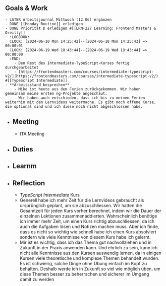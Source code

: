 ## Goals & Work
	- LATER Arbeitsjournal Mittwoch (12.06) ergänzen
	- DONE [[Monday Routine]] erledigen
	- DONE Priorität D erledigen #[[LRN-227 Learning: Frontend Masters & Oreilly]]
	  :LOGBOOK:
	  CLOCK: [2024-06-10 Mon 14:25:42]--[2024-06-10 Mon 14:25:43] =>  00:00:01
	  CLOCK: [2024-06-19 Wed 18:43:44]--[2024-06-19 Wed 18:43:44] =>  00:00:00
	  :END:
		- Den Rest des Intermediate-TypeScript-Kurses fertig durchgearbeitet
		- [https://frontendmasters.com/courses/intermediate-typescript-v2/](https://frontendmasters.com/courses/intermediate-typescript-v2/) #[[TypeScript Intermediate]]
	- **Arbeitsstand besprechen**
		- Mike ist heute aus den Ferien zurückgekommen. Wir haben gemeinsam meine ersten ng-Projekte angeschaut.
		- Wir haben auch entschieden, dass ich bis zu meinen Ferien weiterhin mit den Lernvideos weitermache. Es gibt noch offene Kurse, die optional sind und ich diese noch nicht abgeschlossen habe.
- ## Meeting
	- ITA Meeting
- ## Duties
- ## Learnm
- ## Reflection
	- *TypeScript Intermediate* Kurs
	- Generell habe ich mehr Zeit für die Lernvideos gebraucht als ursprünglich geplant, um sie abzuschliessen. Wir hatten die Gesamtzeit für jeden Kurs vorher berechnet, indem wir die Dauer der einzelnen Lektionen zusammenaddierten. Wahrscheinlich benötige ich immer mehr Zeit, um einen Kurs richtig abzuschliessen, da ich auch die Aufgaben lösen und Notizen machen muss. Aber ich finde, dass es nicht so wichtig wie schnell habe ich einen Kurs absolviert sondern wie viele Kenntnisse von diesem Kurs habe ich gelernt.
	- Mir ist es wichtig, dass ich das Thema gut nachvollziehen und in Zukunft in der Praxis anwenden kann. Und ehrlich zu sein, kann ich nicht alle Kenntnisse aus den Kursen auswendig lernen, da in einigen Kursen viele theoretische und komplexe Themen behandelt wurden. Es ist schwierig, solche Dinge ohne Übung einfach im Kopf zu behalten. Deshalb werde ich in Zukunft so viel wie möglich üben, um diese Themen besser zu beherrschen und sicherer im Umgang damit zu werden